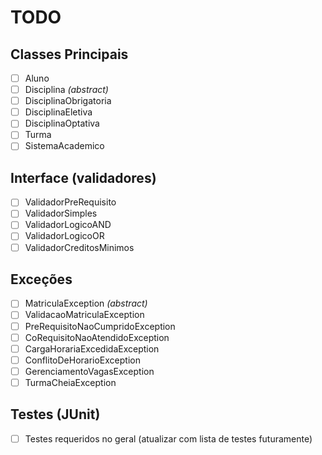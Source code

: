 # TODO

## Classes Principais
- [ ] Aluno
- [ ] Disciplina *(abstract)*
- [ ] DisciplinaObrigatoria
- [ ] DisciplinaEletiva
- [ ] DisciplinaOptativa
- [ ] Turma
- [ ] SistemaAcademico

## Interface (validadores)
- [ ] ValidadorPreRequisito
- [ ] ValidadorSimples
- [ ] ValidadorLogicoAND
- [ ] ValidadorLogicoOR
- [ ] ValidadorCreditosMinimos

## Exceções
- [ ] MatriculaException *(abstract)*
- [ ] ValidacaoMatriculaException
- [ ] PreRequisitoNaoCumpridoException
- [ ] CoRequisitoNaoAtendidoException
- [ ] CargaHorariaExcedidaException
- [ ] ConflitoDeHorarioException
- [ ] GerenciamentoVagasException
- [ ] TurmaCheiaException

## Testes (JUnit)
- [ ] Testes requeridos no geral (atualizar com lista de testes futuramente)
